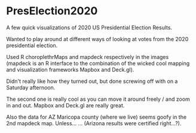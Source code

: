 # PresElection2020
 A few quick visualizations of 2020 US Presidential Election Results.

Wanted to play around at different ways of looking at votes from the 2020 presidential election.  

Used R choroplethrMaps and mapdeck respectively in the images (mapdeck is an R interface to the combination of the wicked cool mapping and visualization frameworks Mapbox and Deck.gl).

Didn't really like how they turned out, but done screwing off with on a Saturday afternoon.

The second one is really cool as you can move it around freely / and zoom in and out.  Mapbox and Deck.gl are really great.

Also the data for AZ Maricopa county (where we live) seems goofy in the 2nd mapdeck map.  Unless... ... (Arizona results were certified right...?).